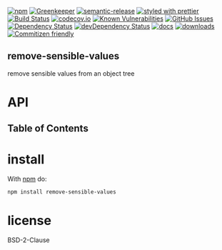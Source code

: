 [![npm](https://img.shields.io/npm/v/remove-sensible-values.svg)](https://www.npmjs.com/package/remove-sensible-values)
[![Greenkeeper](https://badges.greenkeeper.io/arlac77/remove-sensible-values.svg)](https://greenkeeper.io/)
[![semantic-release](https://img.shields.io/badge/%20%20%F0%9F%93%A6%F0%9F%9A%80-semantic--release-e10079.svg)](https://github.com/arlac77/remove-sensible-values)
[![styled with prettier](https://img.shields.io/badge/styled_with-prettier-ff69b4.svg)](https://github.com/prettier/prettier)
[![Build Status](https://secure.travis-ci.org/arlac77/remove-sensible-values.png)](http://travis-ci.org/arlac77/remove-sensible-values)
[![codecov.io](http://codecov.io/github/arlac77/remove-sensible-values/coverage.svg?branch=master)](http://codecov.io/github/arlac77/remove-sensible-values?branch=master)
[![Known Vulnerabilities](https://snyk.io/test/github/arlac77/remove-sensible-values/badge.svg)](https://snyk.io/test/github/arlac77/remove-sensible-values)
[![GitHub Issues](https://img.shields.io/github/issues/arlac77/remove-sensible-values.svg?style=flat-square)](https://github.com/arlac77/remove-sensible-values/issues)
[![Dependency Status](https://david-dm.org/arlac77/remove-sensible-values.svg)](https://david-dm.org/arlac77/remove-sensible-values)
[![devDependency Status](https://david-dm.org/arlac77/remove-sensible-values/dev-status.svg)](https://david-dm.org/arlac77/remove-sensible-values#info=devDependencies)
[![docs](http://inch-ci.org/github/arlac77/remove-sensible-values.svg?branch=master)](http://inch-ci.org/github/arlac77/remove-sensible-values)
[![downloads](http://img.shields.io/npm/dm/remove-sensible-values.svg?style=flat-square)](https://npmjs.org/package/remove-sensible-values)
[![Commitizen friendly](https://img.shields.io/badge/commitizen-friendly-brightgreen.svg)](http://commitizen.github.io/cz-cli/)

## remove-sensible-values

remove sensible values from an object tree

# API

<!-- Generated by documentation.js. Update this documentation by updating the source code. -->

## Table of Contents

# install

With [npm](http://npmjs.org) do:

```shell
npm install remove-sensible-values
```

# license

BSD-2-Clause
